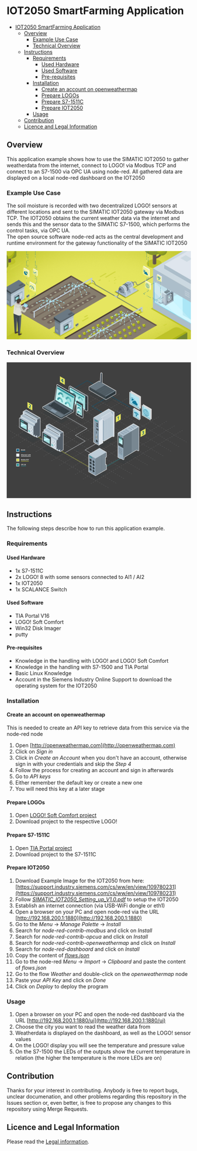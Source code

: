 # IOT2050 SmartFarming Application

- [IOT2050 SmartFarming Application](#iot2050-smartfarming-application)
  - [Overview](#overview)
    - [Example Use Case](#example-use-case)
    - [Technical Overview](#technical-overview)
  - [Instructions](#instructions)
    - [Requirements](#requirements)
      - [Used Hardware](#used-hardware)
      - [Used Software](#used-software)
      - [Pre-requisites](#pre-requisites)
    - [Installation](#installation)
      - [Create an account on openweathermap](#create-an-account-on-openweathermap)
      - [Prepare LOGOs](#prepare-logos)
      - [Prepare S7-1511C](#prepare-s7-1511c)
      - [Prepare IOT2050](#prepare-iot2050)
    - [Usage](#usage)
  - [Contribution](#contribution)
  - [Licence and Legal Information](#licence-and-legal-information)

## Overview

This application example shows how to use the SIMATIC IOT2050 to gather weatherdata from the internet, connect to LOGO! via Modbus TCP and connect to an S7-1500 via OPC UA using node-red. All gathered data are displayed on a local node-red dashboard on the IOT2050

### Example Use Case

The soil moisture is recorded with two decentralized LOGO! sensors at different locations and sent to the SIMATIC IOT2050 gateway via Modbus TCP. The IOT2050 obtains the current weather data via the internet and sends this and the sensor data to the SIMATIC S7-1500, which performs the control tasks, via OPC UA.  
The open source software node-red acts as the central development and runtime environment for the gateway functionality of the SIMATIC IOT2050

![deploy VFC](docs/graphics/readme/use-case.jpg)

### Technical Overview

![deploy VFC](docs/graphics/readme/technical_overview.png)

## Instructions

The following steps describe how to run this application example.

### Requirements

#### Used Hardware

- 1x S7-1511C
- 2x LOGO! 8 with some sensors connected to AI1 / AI2
- 1x IOT2050
- 1x SCALANCE Switch

#### Used Software

- TIA Portal V16
- LOGO! Soft Comfort
- Win32 Disk Imager
- putty

#### Pre-requisites

- Knowledge in the handling with LOGO! and LOGO! Soft Comfort
- Knowledge in the handling with S7-1500 and TIA Portal
- Basic Linux Knowledge
- Account in the Siemens Industry Online Support to download the operating system for the IOT2050

### Installation

#### Create an account on openweathermap

This is needed to create an API key to retrieve data from this service via the node-red node

1. Open [http://openweathermap.com](http://openweathermap.com)
2. Click on *Sign in*
3. Click in *Create an Account* when you don't have an account, otherwise sign in with your credentials and skip the *Step 4*
4. Follow the process for creating an account and sign in afterwards
5. Go to *API keys*
6. Either remember the default key or create a new one
7. You will need this key at a later stage

#### Prepare LOGOs

1. Open [LOGO! Soft Comfort project](src/Smart_Farming_Example_LOGO.mnp)
2. Download project to the respective LOGO!

#### Prepare S7-1511C

1. Open [TIA Portal project](src/Smart_Farming_Example_TIA.zip)
2. Download project to the S7-1511C

#### Prepare IOT2050

1. Download Example Image for the IOT2050 from here: [https://support.industry.siemens.com/cs/ww/en/view/109780231](https://support.industry.siemens.com/cs/ww/en/view/109780231)
2. Follow [*SIMATIC_IOT2050_Setting_up_V1.0.pdf*](docs/SIMATIC_IOT2050_setting_up_V1.0.md) to setup the IOT2050
3. Establish an internet connection (via USB-WiFi dongle or eth1)
4. Open a browser on your PC and open node-red via the URL [http://192.168.200.1:1880](http://192.168.200.1:1880)
5. Go to the *Menu* -> *Manage Palette* -> *Install*
6. Search for *node-red-contrib-modbus* and click on *Install*
7. Search for *node-red-contrib-opcua* and click on *Install*
8. Search for *node-red-contrib-openweathermap* and click on *Install*
9. Search for *node-red-dashboard* and click on *Install*
10. Copy the content of [*flows.json*](src/flows.json)
11. Go to the node-red *Menu* -> *Import* -> *Clipboard* and paste the content of *flows.json*
12. Go to the flow *Weather* and double-click on the *openweathermap* node
13. Paste your *API Key* and click on *Done*
14. Click on *Deploy* to deploy the program

### Usage

1. Open a browser on your PC and open the node-red dashboard via the URL [http://192.168.200.1:1880/ui](http://192.168.200.1:1880/ui)
2. Choose the city you want to read the weather data from
3. Weatherdata is displayed on the dashboard, as well as the LOGO! sensor values
4. On the LOGO! display you will see the temperature and pressure value
5. On the S7-1500 the LEDs of the outputs show the current temperature in relation (the higher the temperature is the more LEDs are on)

## Contribution

Thanks for your interest in contributing. Anybody is free to report bugs, unclear documenation, and other problems regarding this repository in the Issues section or, even better, is free to propose any changes to this repository using Merge Requests.

## Licence and Legal Information

Please read the [Legal information](LICENSE.md).
